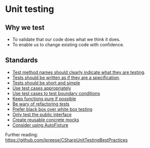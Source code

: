 
# Unit testing

## Why we test

- To validate that our code does what we think it does.
- To enable us to change existing code with confidence.

## Standards
- [Test method names should clearly indicate what they are testing](test-method-names-should-clearly-indicate-what-they-are-testing.md).
- [Tests should be written as if they are a specification](tests-should-be-written-as-if-they-are-a-specification.md).
- [Tests should be short and simple](tests-should-be-short-and-simple.md)
- [Use test cases appropriately](use-test-cases-appropriately.md)
- [Use test cases to test boundary conditions](use-test-cases-to-test-boundary-conditions.md)
- [Keep functions pure if possible](keep-functions-pure-if-possible.md)
- [Be wary of refactoring tests](be-wary-of-refactoring-tests.md)
- [Prefer black box over white box testing](prefer-black-box-over-white-box-testing.md)
- [Only test the public interface](only-test-the-public-interface.md)
- [Create reusable concrete mocks](create-reusable-concrete-mocks.md)
- [Consider using AutoFixture](consider-using-autofixture.md)

Further reading: https://github.com/jpreese/CSharpUnitTestingBestPractices
